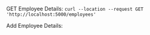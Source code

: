 GET Employee Details: 
     `curl --location --request GET 'http://localhost:5000/employees'`

Add Employee Details:
    
